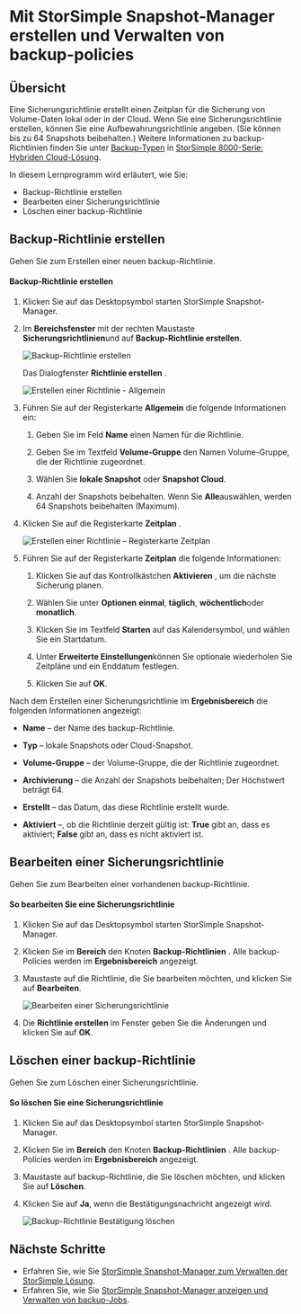 <properties 
   pageTitle="StorSimple Snapshot-backup-Richtlinien | Microsoft Azure"
   description="Beschreibt das Erstellen und Verwalten von backup-Policies, die geplante Backups steuern StorSimple Snapshot-Manager-MMC-Snap-in verwenden."
   services="storsimple"
   documentationCenter="NA"
   authors="SharS"
   manager="carmonm"
   editor="" />
<tags 
   ms.service="storsimple"
   ms.devlang="NA"
   ms.topic="article"
   ms.tgt_pltfrm="NA"
   ms.workload="TBD"
   ms.date="05/12/2016"
   ms.author="v-sharos" />

# <a name="use-storsimple-snapshot-manager-to-create-and-manage-backup-policies"></a>Mit StorSimple Snapshot-Manager erstellen und Verwalten von backup-policies

## <a name="overview"></a>Übersicht

Eine Sicherungsrichtlinie erstellt einen Zeitplan für die Sicherung von Volume-Daten lokal oder in der Cloud. Wenn Sie eine Sicherungsrichtlinie erstellen, können Sie eine Aufbewahrungsrichtlinie angeben. (Sie können bis zu 64 Snapshots beibehalten.) Weitere Informationen zu backup-Richtlinien finden Sie unter [Backup-Typen](storsimple-what-is-snapshot-manager.md#backup-type) in [StorSimple 8000-Serie: Hybriden Cloud-Lösung](storsimple-overview.md).

In diesem Lernprogramm wird erläutert, wie Sie:

- Backup-Richtlinie erstellen 
- Bearbeiten einer Sicherungsrichtlinie 
- Löschen einer backup-Richtlinie 

## <a name="create-a-backup-policy"></a>Backup-Richtlinie erstellen

Gehen Sie zum Erstellen einer neuen backup-Richtlinie.

#### <a name="to-create-a-backup-policy"></a>Backup-Richtlinie erstellen

1. Klicken Sie auf das Desktopsymbol starten StorSimple Snapshot-Manager.

2. Im **Bereichsfenster** mit der rechten Maustaste **Sicherungsrichtlinien**und auf **Backup-Richtlinie erstellen**.

    ![Backup-Richtlinie erstellen](./media/storsimple-snapshot-manager-manage-backup-policies/HCS_SSM_Create_BU_policy.png)

    Das Dialogfenster **Richtlinie erstellen** . 

    ![Erstellen einer Richtlinie - Allgemein](./media/storsimple-snapshot-manager-manage-backup-policies/HCS_SSM_Create_policy_general.png)

3. Führen Sie auf der Registerkarte **Allgemein** die folgende Informationen ein:

   1. Geben Sie im Feld **Name** einen Namen für die Richtlinie.

   2. Geben Sie im Textfeld **Volume-Gruppe** den Namen Volume-Gruppe, die der Richtlinie zugeordnet.

   3. Wählen Sie **lokale Snapshot** oder **Snapshot Cloud**.

   4. Anzahl der Snapshots beibehalten. Wenn Sie **Alle**auswählen, werden 64 Snapshots beibehalten (Maximum). 

4. Klicken Sie auf die Registerkarte **Zeitplan** .

    ![Erstellen einer Richtlinie – Registerkarte Zeitplan](./media/storsimple-snapshot-manager-manage-backup-policies/HCS_SSM_Create_policy_schedule.png)

5. Führen Sie auf der Registerkarte **Zeitplan** die folgende Informationen: 

   1. Klicken Sie auf das Kontrollkästchen **Aktivieren** , um die nächste Sicherung planen.

   2. Wählen Sie unter **Optionen** **einmal**, **täglich**, **wöchentlich**oder **monatlich**. 

   3. Klicken Sie im Textfeld **Starten** auf das Kalendersymbol, und wählen Sie ein Startdatum.

   4. Unter **Erweiterte Einstellungen**können Sie optionale wiederholen Sie Zeitpläne und ein Enddatum festlegen.

   5. Klicken Sie auf **OK**.

Nach dem Erstellen einer Sicherungsrichtlinie im **Ergebnisbereich** die folgenden Informationen angezeigt:

- **Name** – der Name des backup-Richtlinie.

- **Typ** – lokale Snapshots oder Cloud-Snapshot.

- **Volume-Gruppe** – der Volume-Gruppe, die der Richtlinie zugeordnet.

- **Archivierung** – die Anzahl der Snapshots beibehalten; Der Höchstwert beträgt 64.

- **Erstellt** – das Datum, das diese Richtlinie erstellt wurde.

- **Aktiviert** –, ob die Richtlinie derzeit gültig ist: **True** gibt an, dass es aktiviert; **False** gibt an, dass es nicht aktiviert ist. 

## <a name="edit-a-backup-policy"></a>Bearbeiten einer Sicherungsrichtlinie

Gehen Sie zum Bearbeiten einer vorhandenen backup-Richtlinie.

#### <a name="to-edit-a-backup-policy"></a>So bearbeiten Sie eine Sicherungsrichtlinie

1. Klicken Sie auf das Desktopsymbol starten StorSimple Snapshot-Manager. 

2. Klicken Sie im **Bereich** den Knoten **Backup-Richtlinien** . Alle backup-Policies werden im **Ergebnisbereich** angezeigt. 

3. Maustaste auf die Richtlinie, die Sie bearbeiten möchten, und klicken Sie auf **Bearbeiten**. 

    ![Bearbeiten einer Sicherungsrichtlinie](./media/storsimple-snapshot-manager-manage-backup-policies/HCS_SSM_Edit_BU_policy.png) 

4. Die **Richtlinie erstellen** im Fenster geben Sie die Änderungen und klicken Sie auf **OK**. 

## <a name="delete-a-backup-policy"></a>Löschen einer backup-Richtlinie

Gehen Sie zum Löschen einer Sicherungsrichtlinie.

#### <a name="to-delete-a-backup-policy"></a>So löschen Sie eine Sicherungsrichtlinie

1. Klicken Sie auf das Desktopsymbol starten StorSimple Snapshot-Manager. 

2. Klicken Sie im **Bereich** den Knoten **Backup-Richtlinien** . Alle backup-Policies werden im **Ergebnisbereich** angezeigt. 

3. Maustaste auf backup-Richtlinie, die Sie löschen möchten, und klicken Sie auf **Löschen**.

4. Klicken Sie auf **Ja**, wenn die Bestätigungsnachricht angezeigt wird.

    ![Backup-Richtlinie Bestätigung löschen](./media/storsimple-snapshot-manager-manage-backup-policies/HCS_SSM_Delete_BU_policy.png)

## <a name="next-steps"></a>Nächste Schritte

- Erfahren Sie, wie Sie [StorSimple Snapshot-Manager zum Verwalten der StorSimple Lösung](storsimple-snapshot-manager-admin.md).
- Erfahren Sie, wie Sie [StorSimple Snapshot-Manager anzeigen und Verwalten von backup-Jobs](storsimple-snapshot-manager-manage-backup-jobs.md).
